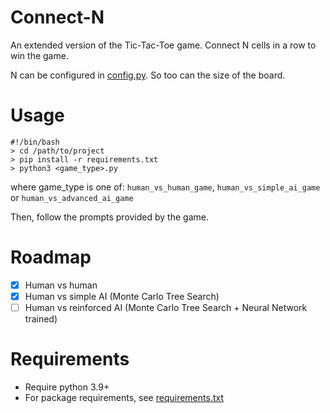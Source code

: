 # Connect-N
An extended version of the Tic-Tac-Toe game. Connect N cells in a row to win the game. 

N can be configured in [config.py](config.py). So too can the size of the board.

# Usage
```
#!/bin/bash
> cd /path/to/project
> pip install -r requirements.txt
> python3 <game_type>.py
```
where game_type is one of: `human_vs_human_game`, `human_vs_simple_ai_game` or `human_vs_advanced_ai_game`

Then, follow the prompts provided by the game.

# Roadmap
- [x] Human vs human
- [x] Human vs simple AI (Monte Carlo Tree Search)
- [ ] Human vs reinforced AI (Monte Carlo Tree Search + Neural Network trained)

# Requirements
- Require python 3.9+
- For package requirements, see [requirements.txt](requirements.txt)